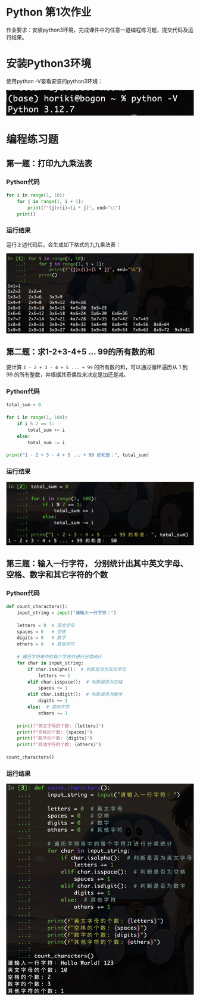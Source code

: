 # Python 第1次作业

作业要求：安装python3环境，完成课件中的任意一道编程练习题，提交代码及运行结果。

# 安装Python3环境

使用python -V查看安装的python3环境：

![](image/image_vbYOM-DMjV.png)


# 编程练习题

## 第一题：打印九九乘法表

### Python代码

```python 
for i in range(1, 10):
    for j in range(1, i + 1):
        print(f"{j}x{i}={i * j}", end="\t")
    print()
```


### 运行结果

运行上述代码后，会生成如下格式的九九乘法表：

![](image/image_ro50i9oex1.png)



## 第二题：求1-2+3-4+5 ... 99的所有数的和

要计算 `1 - 2 + 3 - 4 + 5 ... + 99` 的所有数的和，可以通过循环遍历从 1 到 99 的所有整数，并根据其奇偶性来决定是加还是减。

### Python代码

```python 
total_sum = 0

for i in range(1, 100):
    if i % 2 == 1:
        total_sum += i
    else:
        total_sum -= i

print("1 - 2 + 3 - 4 + 5 ... + 99 的和是：", total_sum)
```


### 运行结果

![](image/image_Ogivp90SGS.png)



## 第三题：输入一行字符， 分别统计出其中英文字母、空格、数字和其它字符的个数

### Python代码

```python 
def count_characters():
    input_string = input("请输入一行字符：")

    letters = 0  # 英文字母
    spaces = 0   # 空格
    digits = 0   # 数字
    others = 0   # 其他字符

    # 遍历字符串中的每个字符并进行分类统计
    for char in input_string:
        if char.isalpha():  # 判断是否为英文字母
            letters += 1
        elif char.isspace():  # 判断是否为空格
            spaces += 1
        elif char.isdigit():  # 判断是否为数字
            digits += 1
        else:  # 其他字符
            others += 1

    print(f"英文字母的个数: {letters}")
    print(f"空格的个数: {spaces}")
    print(f"数字的个数: {digits}")
    print(f"其他字符的个数: {others}")

count_characters()
```


### 运行结果

![](image/image_d3M53wjlxy.png)
